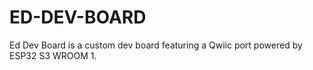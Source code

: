 # ED-DEV-BOARD
Ed Dev Board is a custom dev board featuring a Qwiic port powered by ESP32 S3 WROOM 1.
